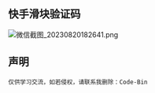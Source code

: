## 快手滑块验证码

![微信截图_20230820182641.png](https://img1.imgtp.com/2023/08/20/vcriwwgx.png)


## 声明
`仅供学习交流，如若侵权，请联系我删除：Code-Bin`
